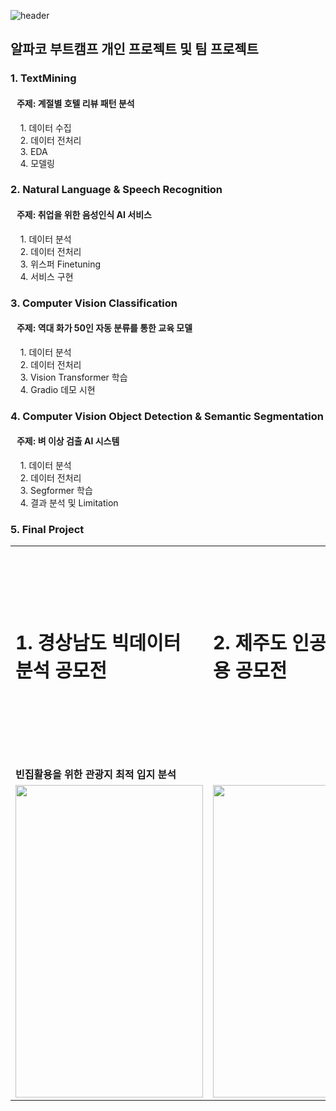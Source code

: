 ![header](https://capsule-render.vercel.app/api?type=waving&text=Alpaco%20Bootcamp!&color=0001fe&fontColor=000000&animation=blinking)

## 알파코 부트캠프 개인 프로젝트 및 팀 프로젝트

### 1. TextMining
   #### &nbsp;&nbsp;&nbsp;주제: 계절별 호텔 리뷰 패턴 분석
   &nbsp;&nbsp;&nbsp; 1. 데이터 수집
   <br />&nbsp;&nbsp;&nbsp; 2. 데이터 전처리
   <br />&nbsp;&nbsp;&nbsp; 3. EDA
   <br />&nbsp;&nbsp;&nbsp; 4. 모델링

### 2. Natural Language & Speech Recognition
   #### &nbsp;&nbsp;&nbsp;주제: 취업을 위한 음성인식 AI 서비스
&nbsp;&nbsp;&nbsp; 1. 데이터 분석
<br />&nbsp;&nbsp;&nbsp; 2. 데이터 전처리
<br />&nbsp;&nbsp;&nbsp; 3. 위스퍼 Finetuning
<br />&nbsp;&nbsp;&nbsp; 4. 서비스 구현
### 3. Computer Vision Classification
   #### &nbsp;&nbsp;&nbsp;주제: 역대 화가 50인 자동 분류를 통한 교육 모델
   &nbsp;&nbsp;&nbsp; 1. 데이터 분석
  <br />&nbsp;&nbsp;&nbsp; 2. 데이터 전처리
  <br />&nbsp;&nbsp;&nbsp; 3. Vision Transformer 학습
  <br />&nbsp;&nbsp;&nbsp; 4. Gradio 데모 시현
     
### 4. Computer Vision Object Detection & Semantic Segmentation
   #### &nbsp;&nbsp;&nbsp;주제: 벼 이상 검출 AI 시스템
   &nbsp;&nbsp;&nbsp; 1. 데이터 분석
   <br />&nbsp;&nbsp;&nbsp; 2. 데이터 전처리
   <br />&nbsp;&nbsp;&nbsp; 3. Segformer 학습
   <br />&nbsp;&nbsp;&nbsp; 4. 결과 분석 및 Limitation
   
### 5. Final Project
<table border="0">
 <tr>
    <td><b style="font-size:30px">1. 경상남도 빅데이터 분석 공모전</b></td>
    <td><b style="font-size:30px">2. 제주도 인공지능 활용 공모전</b></td>
    <td><b style="font-size:30px">3. 자율주행 공모전</b></td>
 </tr>
    <tr>
    <td>  <b>빈집활용을 위한 관광지 최적 입지 분석</b>
    </td>
    <td></td>
    <td></td>
 </tr>
 <tr>
    <td><img src ="https://github.com/user-attachments/assets/6c56056f-4c25-46a8-8813-d7791e4392ac" width="300" height="500"/>
    </td>
    <td><img src ="https://github.com/user-attachments/assets/2dacbfeb-6a6e-4c40-ad0f-4de428d8855d"  width="300" height="500"/></td>
    <td>Lorem ipsum ...</td>
 </tr>
</table>
